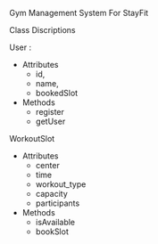 Gym Management System For StayFit

Class Discriptions

User :

* Attributes
  * id,
  * name,
  * bookedSlot
* Methods
  * register
  * getUser

WorkoutSlot

* Attributes
  * center
  * time
  * workout_type
  * capacity
  * participants
* Methods
  * isAvailable
  * bookSlot
